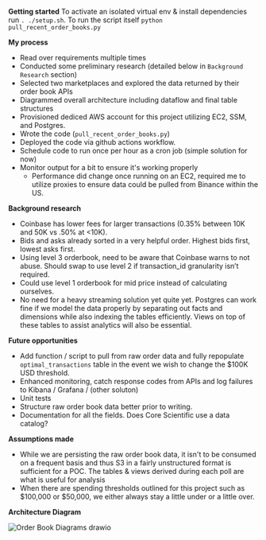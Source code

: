 **Getting started**
To activate an isolated virtual env & install dependencies run `. ./setup.sh`.
To run the script itself `python pull_recent_order_books.py`

**My process**
- Read over requirements multiple times
- Conducted some preliminary research (detailed below in `Background Research` section)
- Selected two marketplaces and explored the data returned by their order book APIs
- Diagrammed overall architecture including dataflow and final table structures
- Provisioned dediced AWS account for this project utilizing EC2, SSM, and Postgres.
- Wrote the code (`pull_recent_order_books.py`)
- Deployed the code via github actions workflow.
- Schedule code to run once per hour as a cron job (simple solution for now)
- Monitor output for a bit to ensure it's working properly
  - Performance did change once running on an EC2, required me to utilize proxies to ensure data could be pulled from Binance within the US.
  
**Background research**

- Coinbase has lower fees for larger transactions (0.35% between 10K and 50K vs .50% at <10K).
- Bids and asks already sorted in a very helpful order. Highest bids first, lowest asks first.
- Using level 3 orderbook, need to be aware that Coinbase warns to not abuse. Should swap to use level 2 if transaction_id granularity isn’t required.
- Could use level 1 orderbook for mid price instead of calculating ourselves.
- No need for a heavy streaming solution yet quite yet. Postgres can work fine if we model the data properly
by separating out facts and dimensions while also indexing the tables efficiently. Views on top of these tables to assist analytics will also be essential.


**Future opportunities**
- Add function / script to pull from raw order data and fully repopulate `optimal_transactions` table in the event we wish to change the $100K USD threshold.
- Enhanced monitoring, catch response codes from APIs and log failures to Kibana / Grafana / (other soluton)
- Unit tests
- Structure raw order book data better prior to writing.
- Documentation for all the fields. Does Core Scientific use a data catalog?

**Assumptions made**

- While we are persisting the raw order book data, it isn't to be consumed on a frequent basis and thus S3 in a fairly unstructured format is sufficient for a POC. The tables & views derived during each poll are what is useful for analysis
- When there are spending thresholds outlined for this project such as $100,000 or $50,000, we either always stay a little under or a little over.


**Architecture Diagram**

![Order Book Diagrams drawio](https://user-images.githubusercontent.com/128027142/226431737-bc287fd3-842f-419d-83fd-a3ae49839c12.svg)
